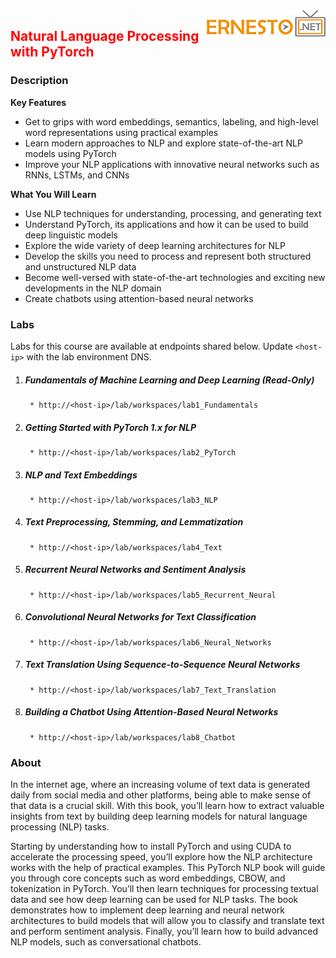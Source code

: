 <img align="right" src="./logo.png">

<h2><span style="color:red;">Natural Language Processing with PyTorch</span></h2>

### Description

**Key Features**

- Get to grips with word embeddings, semantics, labeling, and high-level word representations using practical examples
- Learn modern approaches to NLP and explore state-of-the-art NLP models using PyTorch
- Improve your NLP applications with innovative neural networks such as RNNs, LSTMs, and CNNs


**What You Will Learn**

- Use NLP techniques for understanding, processing, and generating text
- Understand PyTorch, its applications and how it can be used to build deep linguistic models
- Explore the wide variety of deep learning architectures for NLP
- Develop the skills you need to process and represent both structured and unstructured NLP data
- Become well-versed with state-of-the-art technologies and exciting new developments in the NLP domain
- Create chatbots using attention-based neural networks


### Labs

Labs for this course are available at endpoints shared below. Update `<host-ip>` with the lab environment DNS.

1. ##### Fundamentals of Machine Learning and Deep Learning (Read-Only)
		* http://<host-ip>/lab/workspaces/lab1_Fundamentals
2. ##### Getting Started with PyTorch 1.x for NLP
		* http://<host-ip>/lab/workspaces/lab2_PyTorch
3. ##### NLP and Text Embeddings
		* http://<host-ip>/lab/workspaces/lab3_NLP
4. ##### Text Preprocessing, Stemming, and Lemmatization
		* http://<host-ip>/lab/workspaces/lab4_Text
5. ##### Recurrent Neural Networks and Sentiment Analysis
		* http://<host-ip>/lab/workspaces/lab5_Recurrent_Neural
6. ##### Convolutional Neural Networks for Text Classification
		* http://<host-ip>/lab/workspaces/lab6_Neural_Networks
7. ##### Text Translation Using Sequence-to-Sequence Neural Networks
		* http://<host-ip>/lab/workspaces/lab7_Text_Translation
8. ##### Building a Chatbot Using Attention-Based Neural Networks
		* http://<host-ip>/lab/workspaces/lab8_Chatbot


### About

In the internet age, where an increasing volume of text data is generated daily from social media and other platforms, being able to make sense of that data is a crucial skill. With this book, you’ll learn how to extract valuable insights from text by building deep learning models for natural language processing (NLP) tasks.

Starting by understanding how to install PyTorch and using CUDA to accelerate the processing speed, you’ll explore how the NLP architecture works with the help of practical examples. This PyTorch NLP book will guide you through core concepts such as word embeddings, CBOW, and tokenization in PyTorch. You’ll then learn techniques for processing textual data and see how deep learning can be used for NLP tasks. The book demonstrates how to implement deep learning and neural network architectures to build models that will allow you to classify and translate text and perform sentiment analysis. Finally, you’ll learn how to build advanced NLP models, such as conversational chatbots.